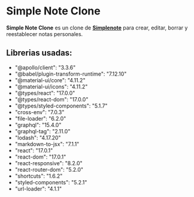 # Simple Note Clone
**Simple Note Clone** es un clone de **[Simplenote](https://simplenote.com/)** para crear, editar, borrar y reestablecer notas personales. 


## Librerias usadas: 

 * "@apollo/client": "3.3.6"
 *  "@babel/plugin-transform-runtime": "7.12.10"
 *  "@material-ui/core": "4.11.2"
 *   "@material-ui/icons": "4.11.2"
 *  "@types/react": "17.0.0"
 *   "@types/react-dom": "17.0.0"
 *   "@types/styled-components": "5.1.7"
 *  "cross-env": "7.0.3"
 *   "file-loader": "6.2.0"
 *   "graphql": "15.4.0"
 *   "graphql-tag": "2.11.0"
 *   "lodash": "4.17.20"
 *   "markdown-to-jsx": "7.1.1"
 *   "react": "17.0.1"
 *   "react-dom": "17.0.1"
 *   "react-responsive": "8.2.0"
 *  "react-router-dom": "5.2.0"
 *   "shortcuts": "1.6.2"
 *  "styled-components": "5.2.1"
 *   "url-loader": "4.1.1"